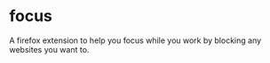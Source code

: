 # focus  
A firefox extension to help you focus while you work by blocking any websites you want to.
